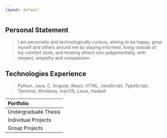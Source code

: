 ```yaml
---
layout: default
---
```


<!-- [Link to another page](./another-page.html). -->


## Personal Statement

> I am personally and technologically curious, aiming to be happy, grow myself and
others around me by staying informed, living outside of my comfort zone, and treating
others non-judgementally, with respect, empathy and compassion.

## Technologies Experience

> Python, Java, C, Angular, React, HTML, JavaScript, TypeScript, Terminal, Windows, macOS, Linux, Haskell 

| Portfolio            |
|:---------------------|
| Undergraduate Thesis |
| Individual Projects  | 
| Group Projects       | 
